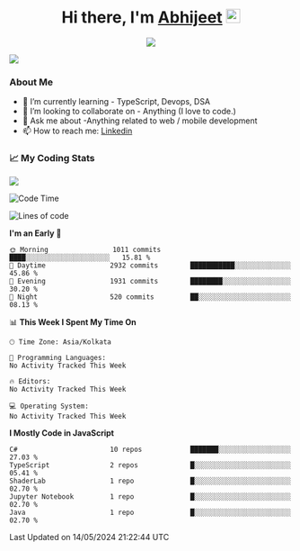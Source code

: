 <div align="center">
   <h1>Hi there, I'm <a href="">Abhijeet</a> <img src="https://media.giphy.com/media/hvRJCLFzcasrR4ia7z/giphy.gif" width="25px"> </h1>
   
   
   <img src="https://pronoun.cyou/x/y?subject=He&object=Him&height=20"> 
</div>

![](https://komarev.com/ghpvc/?username=abhijeetsingh-22)

<h3>About Me </h3>

<!-- - 🔭 I’m currently working on - My engineering Capstone Project -->
- 🌱 I’m currently learning - TypeScript, Devops, DSA
- 👯 I’m looking to collaborate on - Anything (I love to code.)
- 💬 Ask me about -Anything related to web / mobile development
- 📫 How to reach me: [Linkedin](https://www.linkedin.com/in/amabhijeet/)

### &#128200; My Coding Stats

<img align="center" src="https://github-readme-stats.vercel.app/api?username=abhijeetsingh-22&count_private=true&show_icons=true&theme=default&hide=stars" />

<!--START_SECTION:waka-->
![Code Time](http://img.shields.io/badge/Code%20Time-463%20hrs%2033%20mins-blue)

![Lines of code](https://img.shields.io/badge/From%20Hello%20World%20I%27ve%20Written-41.8%20million%20lines%20of%20code-blue)

**I'm an Early 🐤** 

```text
🌞 Morning                1011 commits        ████░░░░░░░░░░░░░░░░░░░░░   15.81 % 
🌆 Daytime                2932 commits        ███████████░░░░░░░░░░░░░░   45.86 % 
🌃 Evening                1931 commits        ████████░░░░░░░░░░░░░░░░░   30.20 % 
🌙 Night                  520 commits         ██░░░░░░░░░░░░░░░░░░░░░░░   08.13 % 
```


📊 **This Week I Spent My Time On** 

```text
🕑︎ Time Zone: Asia/Kolkata

💬 Programming Languages: 
No Activity Tracked This Week

🔥 Editors: 
No Activity Tracked This Week

💻 Operating System: 
No Activity Tracked This Week
```

**I Mostly Code in JavaScript** 

```text
C#                       10 repos            ███████░░░░░░░░░░░░░░░░░░   27.03 % 
TypeScript               2 repos             █░░░░░░░░░░░░░░░░░░░░░░░░   05.41 % 
ShaderLab                1 repo              █░░░░░░░░░░░░░░░░░░░░░░░░   02.70 % 
Jupyter Notebook         1 repo              █░░░░░░░░░░░░░░░░░░░░░░░░   02.70 % 
Java                     1 repo              █░░░░░░░░░░░░░░░░░░░░░░░░   02.70 % 
```




 Last Updated on 14/05/2024 21:22:44 UTC
<!--END_SECTION:waka-->
